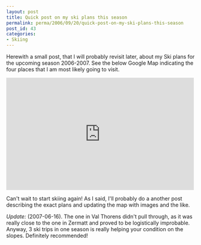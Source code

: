 ```yaml
---
layout: post
title: Quick post on my ski plans this season
permalink: perma/2006/09/20/quick-post-on-my-ski-plans-this-season
post_id: 43
categories: 
- Skiing
---
```


Herewith a small post, that I will probably revisit later, about my Ski plans
for the upcoming season 2006-2007. See the below Google Map indicating the four
places that I am  most likely going to visit.

<iframe width="500" scrolling="no" height="300" frameborder="0" title="Skitravels" src="http://www.jilles.net/wp-content/kmz/test2.html"> &amp;lt;p&amp;gt;asdflskjdf&amp;lt;/p&amp;gt;</iframe>

Can't wait to start skiing again! As I said, I'll probably do a another post
describing the exact plans and updating the map with images and the like.

*Update:* (2007-06-16). The one in Val Thorens didn't pull through, as it was
really close to the one in Zermatt and proved to be logistically improbable.
Anyway, 3 ski trips in one season is really helping your condition on the
slopes. Definitely recommended!
